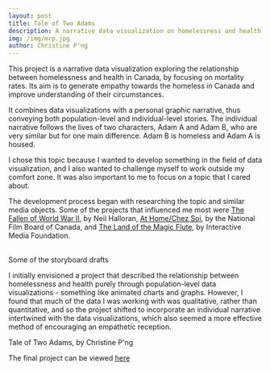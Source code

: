 ```yaml
---
layout: post
title: Tale of Two Adams
description: A narrative data visualization on homelessness and health
img: /img/mrp.jpg
author: Christine P'ng
---
```


This project is a narrative data visualization exploring the relationship between homelessness and health in Canada, by focusing on mortality rates. Its aim is to generate empathy towards the homeless in Canada and improve understanding of their circumstances. 

It combines data visualizations with a personal graphic narrative, thus conveying both population-level and individual-level stories. The individual narrative follows the lives of two characters, Adam A and Adam B, who are very similar but for one main difference. Adam B is homeless and Adam A is housed.

I chose this topic because I wanted to develop something in the field of data visualization, and I also wanted to challenge myself to work outside my comfort zone. It was also important to me to focus on a topic that I cared about. 

The development process began with researching the topic and similar media objects. Some of the projects that influenced me most were <a href="fallen.io">The Fallen of World War II</a>, by Neil Halloran, <a href="athome.nfb.ca">At Home/Chez Soi</a>, by the National Film Board of Canada, and <a href="http://landofthemagicflute.com/">The Land of the Magic Flute</a>, by Interactive Media Foundation.

<div class="img_row">
	<img class="col two" src="{{ site.baseurl }}/img/process/mrp-1.jpg" alt="" title="Tale of Two Adams"/>
	<img class="col one" src="{{ site.baseurl }}/img/process/mrp-2.jpg" alt="" title="Tale of Two Adams"/>
</div>
<div class="col three caption">
	Some of the storyboard drafts
</div>

I initially envisioned a project that described the relationship between homelessness and health purely through population-level data visualizations - something like animated charts and graphs. However, I found that much of the data I was working with was qualitative, rather than quantitative, and so the project shifted to incorporate an individual narrative intertwined with the data visualizations, which also seemed a more effective method of encouraging an empathetic reception.

<div class="img_full_row">
	<img class="col three" src="{{ site.baseurl }}/img/final/mrp-screenshot.png" alt="" title="Tale of Two Adams"/>
</div>
<div class="col three caption">
	Tale of Two Adams, by Christine P'ng
</div>

The final project can be viewed <a href="https://bmc1.utm.utoronto.ca/~christine/taleoftwoadams/">here</a>